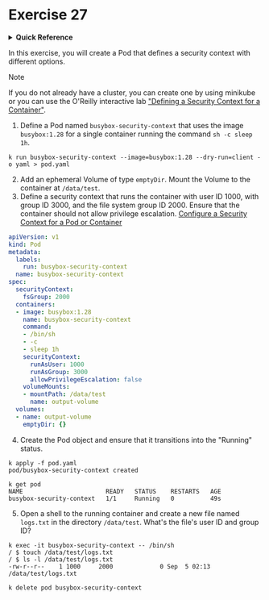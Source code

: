 # Exercise 27

<details>
<summary><b>Quick Reference</b></summary>
<p>

* Namespace: `default`<br>
* Documentation: [Configure a Security Context for a Pod or Container](https://kubernetes.io/docs/tasks/configure-pod-container/security-context/)

</p>
</details>

In this exercise, you will create a Pod that defines a security context with different options.

> [!NOTE]
> If you do not already have a cluster, you can create one by using minikube or you can use the O'Reilly interactive lab ["Defining a Security Context for a Container"](https://learning.oreilly.com/scenarios/defining-a-security/9781098164263/).

1. Define a Pod named `busybox-security-context` that uses the image `busybox:1.28` for a single container running the command `sh -c sleep 1h`.

```
k run busybox-security-context --image=busybox:1.28 --dry-run=client -o yaml > pod.yaml

```
2. Add an ephemeral Volume of type `emptyDir`. Mount the Volume to the container at `/data/test`.
3. Define a security context that runs the container with user ID 1000, with group ID 3000, and the file system group ID 2000. Ensure that the container should not allow privilege escalation.
[Configure a Security Context for a Pod or Container](https://kubernetes.io/docs/tasks/configure-pod-container/security-context/)

```yaml
apiVersion: v1
kind: Pod
metadata:
  labels:
    run: busybox-security-context
  name: busybox-security-context
spec:
  securityContext:
    fsGroup: 2000
  containers:
  - image: busybox:1.28
    name: busybox-security-context
    command: 
    - /bin/sh
    - -c
    - sleep 1h
    securityContext:
      runAsUser: 1000
      runAsGroup: 3000
      allowPrivilegeEscalation: false
    volumeMounts:
    - mountPath: /data/test
      name: output-volume
  volumes:
  - name: output-volume
    emptyDir: {}
```

4. Create the Pod object and ensure that it transitions into the "Running" status.
```
k apply -f pod.yaml
pod/busybox-security-context created

k get pod
NAME                       READY   STATUS    RESTARTS   AGE
busybox-security-context   1/1     Running   0          49s
```

5. Open a shell to the running container and create a new file named `logs.txt` in the directory `/data/test`. What's the file's user ID and group ID?

```
k exec -it busybox-security-context -- /bin/sh
/ $ touch /data/test/logs.txt
/ $ ls -l /data/test/logs.txt
-rw-r--r--    1 1000     2000             0 Sep  5 02:13 /data/test/logs.txt
```

```
k delete pod busybox-security-context
```
